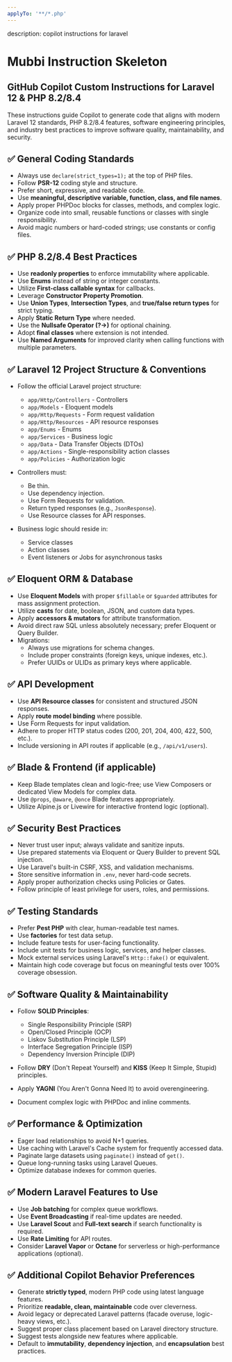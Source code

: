 ```yaml
---
applyTo: '**/*.php'
---
```


description: copilot instructions for laravel

# Mubbi Instruction Skeleton

## GitHub Copilot Custom Instructions for Laravel 12 & PHP 8.2/8.4

These instructions guide Copilot to generate code that aligns with modern Laravel 12 standards, PHP 8.2/8.4 features, software engineering principles, and industry best practices to improve software quality, maintainability, and security.

## ✅ General Coding Standards

- Always use `declare(strict_types=1);` at the top of PHP files.
- Follow **PSR-12** coding style and structure.
- Prefer short, expressive, and readable code.
- Use **meaningful, descriptive variable, function, class, and file names**.
- Apply proper PHPDoc blocks for classes, methods, and complex logic.
- Organize code into small, reusable functions or classes with single responsibility.
- Avoid magic numbers or hard-coded strings; use constants or config files.

## ✅ PHP 8.2/8.4 Best Practices

- Use **readonly properties** to enforce immutability where applicable.
- Use **Enums** instead of string or integer constants.
- Utilize **First-class callable syntax** for callbacks.
- Leverage **Constructor Property Promotion**.
- Use **Union Types**, **Intersection Types**, and **true/false return types** for strict typing.
- Apply **Static Return Type** where needed.
- Use the **Nullsafe Operator (?->)** for optional chaining.
- Adopt **final classes** where extension is not intended.
- Use **Named Arguments** for improved clarity when calling functions with multiple parameters.

## ✅ Laravel 12 Project Structure & Conventions

- Follow the official Laravel project structure:

     - `app/Http/Controllers` - Controllers
     - `app/Models` - Eloquent models
     - `app/Http/Requests` - Form request validation
     - `app/Http/Resources` - API resource responses
     - `app/Enums` - Enums
     - `app/Services` - Business logic
     - `app/Data` - Data Transfer Objects (DTOs)
     - `app/Actions` - Single-responsibility action classes
     - `app/Policies` - Authorization logic

- Controllers must:

     - Be thin.
     - Use dependency injection.
     - Use Form Requests for validation.
     - Return typed responses (e.g., `JsonResponse`).
     - Use Resource classes for API responses.

- Business logic should reside in:
     - Service classes
     - Action classes
     - Event listeners or Jobs for asynchronous tasks

## ✅ Eloquent ORM & Database

- Use **Eloquent Models** with proper `$fillable` or `$guarded` attributes for mass assignment protection.
- Utilize **casts** for date, boolean, JSON, and custom data types.
- Apply **accessors & mutators** for attribute transformation.
- Avoid direct raw SQL unless absolutely necessary; prefer Eloquent or Query Builder.
- Migrations:
     - Always use migrations for schema changes.
     - Include proper constraints (foreign keys, unique indexes, etc.).
     - Prefer UUIDs or ULIDs as primary keys where applicable.

## ✅ API Development

- Use **API Resource classes** for consistent and structured JSON responses.
- Apply **route model binding** where possible.
- Use Form Requests for input validation.
- Adhere to proper HTTP status codes (200, 201, 204, 400, 422, 500, etc.).
- Include versioning in API routes if applicable (e.g., `/api/v1/users`).

## ✅ Blade & Frontend (if applicable)

- Keep Blade templates clean and logic-free; use View Composers or dedicated View Models for complex data.
- Use `@props`, `@aware`, `@once` Blade features appropriately.
- Utilize Alpine.js or Livewire for interactive frontend logic (optional).

## ✅ Security Best Practices

- Never trust user input; always validate and sanitize inputs.
- Use prepared statements via Eloquent or Query Builder to prevent SQL injection.
- Use Laravel's built-in CSRF, XSS, and validation mechanisms.
- Store sensitive information in `.env`, never hard-code secrets.
- Apply proper authorization checks using Policies or Gates.
- Follow principle of least privilege for users, roles, and permissions.

## ✅ Testing Standards

- Prefer **Pest PHP** with clear, human-readable test names.
- Use **factories** for test data setup.
- Include feature tests for user-facing functionality.
- Include unit tests for business logic, services, and helper classes.
- Mock external services using Laravel's `Http::fake()` or equivalent.
- Maintain high code coverage but focus on meaningful tests over 100% coverage obsession.

## ✅ Software Quality & Maintainability

- Follow **SOLID Principles**:

     - Single Responsibility Principle (SRP)
     - Open/Closed Principle (OCP)
     - Liskov Substitution Principle (LSP)
     - Interface Segregation Principle (ISP)
     - Dependency Inversion Principle (DIP)

- Follow **DRY** (Don't Repeat Yourself) and **KISS** (Keep It Simple, Stupid) principles.
- Apply **YAGNI** (You Aren't Gonna Need It) to avoid overengineering.
- Document complex logic with PHPDoc and inline comments.

## ✅ Performance & Optimization

- Eager load relationships to avoid N+1 queries.
- Use caching with Laravel's Cache system for frequently accessed data.
- Paginate large datasets using `paginate()` instead of `get()`.
- Queue long-running tasks using Laravel Queues.
- Optimize database indexes for common queries.

## ✅ Modern Laravel Features to Use

- Use **Job batching** for complex queue workflows.
- Use **Event Broadcasting** if real-time updates are needed.
- Use **Laravel Scout** and **Full-text search** if search functionality is required.
- Use **Rate Limiting** for API routes.
- Consider **Laravel Vapor** or **Octane** for serverless or high-performance applications (optional).

## ✅ Additional Copilot Behavior Preferences

- Generate **strictly typed**, modern PHP code using latest language features.
- Prioritize **readable, clean, maintainable** code over cleverness.
- Avoid legacy or deprecated Laravel patterns (facade overuse, logic-heavy views, etc.).
- Suggest proper class placement based on Laravel directory structure.
- Suggest tests alongside new features where applicable.
- Default to **immutability**, **dependency injection**, and **encapsulation** best practices.
